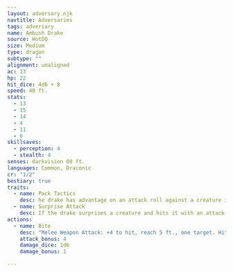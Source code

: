 ```yaml
---
layout: adversary.njk
navtitle: Adversaries
tags: adversary
name: Ambush Drake
source: HotDQ
size: Medium
type: dragon
subtype: ""
alignment: unaligned
ac: 13
hp: 22
hit_dice: 4d6 + 8
speed: 40 ft.
stats:
  - 13
  - 15
  - 14
  - 4
  - 11
  - 6
skillsaves:
  - perception: 4
  - stealth: 4
senses: darkvision 60 ft.
languages: Common, Draconic
cr: "1/2"
bestiary: true
traits:
  - name: Pack Tactics
    desc: he drake has advantage on an attack roll against a creature if at least one of the drake's allies is within 5 feet of the creature and the ally isn't incapacitated.
  - name: Surprise Attack
    desc: If the drake surprises a creature and hits it with an attack during the first round of combat, the target takes an extra 7 (2d6) damage from the attack..
actions:
  - name: Bite
    desc: "Melee Weapon Attack: +4 to hit, reach 5 ft., one target. Hit: 4 (1d6 + 1) piercing damage."
    attack_bonus: 4
    damage_dice: 1d6
    damage_bonus: 1

---
```

